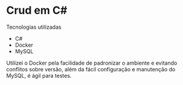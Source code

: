 # Crud em C#
Tecnologias utilizadas
- C#
- Docker
- MySQL

Utilizei o Docker pela facilidade de padronizar o ambiente e evitando conflitos sobre versão,
além da fácil configuração e manutenção do MySQL, é ágil para testes.
